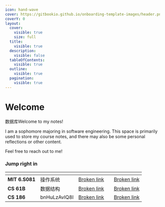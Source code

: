 ```yaml
---
icon: hand-wave
cover: https://gitbookio.github.io/onboarding-template-images/header.png
coverY: 0
layout:
  cover:
    visible: true
    size: full
  title:
    visible: true
  description:
    visible: false
  tableOfContents:
    visible: true
  outline:
    visible: true
  pagination:
    visible: true
---
```


# Welcome

数据库Welcome to my notes!&#x20;

I am a sophomore majoring in software engineering. This space is primarily used to store my course notes, and there may also be some personal reflections or other content.&#x20;

Feel free to reach out to me!

### Jump right in

<table data-view="cards"><thead><tr><th></th><th></th><th data-type="content-ref"></th><th data-hidden></th><th data-hidden data-card-target data-type="content-ref"></th></tr></thead><tbody><tr><td><strong>MIT 6.S081</strong></td><td>操作系统</td><td><a href="broken-reference">Broken link</a></td><td></td><td><a href="broken-reference">Broken link</a></td></tr><tr><td><strong>CS 61B</strong></td><td>数据结构</td><td><a href="broken-reference">Broken link</a></td><td></td><td><a href="broken-reference">Broken link</a></td></tr><tr><td><strong>CS 186</strong></td><td>bnHuLzAvlQ8I</td><td><a href="broken-reference">Broken link</a></td><td></td><td><a href="broken-reference">Broken link</a></td></tr></tbody></table>
